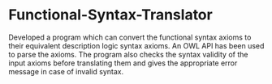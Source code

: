 # Functional-Syntax-Translator
Developed a program which can convert the functional syntax axioms to their equivalent description logic syntax axioms. 
An OWL API has been used to parse the axioms. 
The program also checks the syntax validity of the input axioms before translating them and gives the appropriate error message in case of invalid syntax.
